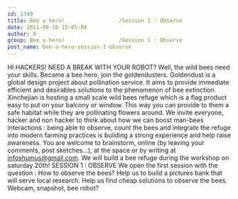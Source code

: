 ```yaml
---
id: 1349
title: Bee a hero!                 /Session 1 : Observe
date: 2011-08-18 15:05:04
author: 8
group: Bee a hero!                 /Session 1 : Observe
post_name: bee-a-hero-session-1-observe
---
```


HI HACKERS! NEED A BREAK WITH YOUR ROBOT? Well, the wild bees need your skills. Become a bee hero, join the goldendusters. Goldendust is a global design project about pollination service. It aims to provide immediate efficient and desirables solutions to the phenomenon of bee extinction. Xinchejian is hosting a small scale wild bees refuge which is a flag product easy to put on your balcony or window. This way you can provide to them a safe habitat while they are pollinating flowers around. We invite everyone, hacker and non hacker to think about how we can boost man-bees interactions : being able to observe, count the bees and integrate the refuge into modern farming practices is building a strong experience and help raise awareness. You are welcome to brainstorm, online (by leaving your comments, post sketches...), at the space or by writing at infoshumus@gmail.com. We will build a bee refuge during the workshop on saturday 20th! SESSION 1 : OBSERVE We open the first session with the question : How to observe the bees? Help us to build a pictures bank that will serve local research. Help us find cheap solutions to observe the bees. Webcam, snapshot, bee robot?